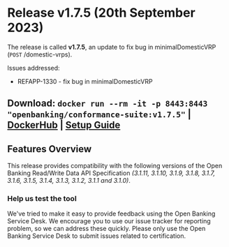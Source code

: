# Release v1.7.5 (20th September 2023)

The release is called **v1.7.5**, an update to fix bug in minimalDomesticVRP (`POST` /domestic-vrps).

Issues addressed:
- REFAPP-1330 - fix bug in minimalDomesticVRP 


**Download**:
`docker run --rm -it -p 8443:8443 "openbanking/conformance-suite:v1.7.5"` |
[DockerHub](https://hub.docker.com/r/openbanking/conformance-suite) |
[Setup Guide](https://github.com/OpenBankingUK/conformance-suite/blob/develop/docs/setup-guide.md)
---

## Features Overview

This release provides compatibility with the following versions of the Open Banking Read/Write Data API
Specification *(3.1.11, 3.1.10, 3.1.9, 3.1.8, 3.1.7, 3.1.6, 3.1.5, 3.1.4, 3.1.3, 3.1.2, 3.1.1 and 3.1.0)*.


### Help us test the tool

We've tried to make it easy to provide feedback using the Open Banking Service Desk. We encourage you to use our issue
tracker for reporting problem, so we can address these quickly. Please only use the Open Banking Service Desk to submit
issues related to certification.